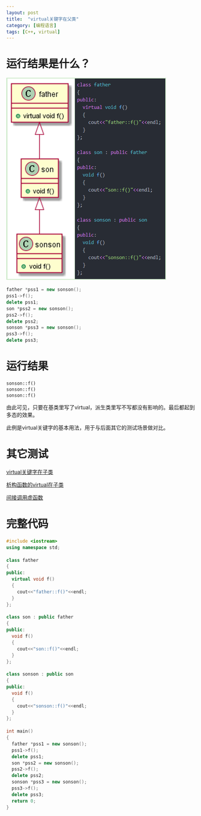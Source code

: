 ```yaml
---
layout: post
title:  "virtual关键字在父类"
category: [编程语言]
tags: [C++, virtual]
---
```


# 运行结果是什么？

![](\images\2019\9.png)

```c++
father *pss1 = new sonson();
pss1->f();
delete pss1;
son *pss2 = new sonson();
pss2->f();
delete pss2;
sonson *pss3 = new sonson();
pss3->f();
delete pss3;
```

<!-- more -->

# 运行结果

```
sonson::f()
sonson::f()
sonson::f()
```

由此可见，只要在基类里写了virtual，派生类里写不写都没有影响的。最后都起到多态的效果。

此例是virtual关键字的基本用法，用于与后面其它的测试场景做对比。

# 其它测试

[virtual关键字在子类](http://windmissing.github.io/%E7%BC%96%E7%A8%8B%E8%AF%AD%E8%A8%80/2019-09/virtual-function-analyse-2.html)

[析构函数的virtual在子类](http://windmissing.github.io/%E7%BC%96%E7%A8%8B%E8%AF%AD%E8%A8%80/2019-09/virtual-function-analyse-3.html)

[间接调用虚函数](http://windmissing.github.io/%E7%BC%96%E7%A8%8B%E8%AF%AD%E8%A8%80/2019-09/virtual-function-analyse-4.html)

# 完整代码
```c++
#include <iostream>
using namespace std;

class father
{
public:
  virtual void f()
  {
    cout<<"father::f()"<<endl;
  }
};

class son : public father
{
public:
  void f()
  {
    cout<<"son::f()"<<endl;
  }
};

class sonson : public son
{
public:
  void f()
  {
    cout<<"sonson::f()"<<endl;
  }
};

int main()
{
  father *pss1 = new sonson();
  pss1->f();
  delete pss1;
  son *pss2 = new sonson();
  pss2->f();
  delete pss2;
  sonson *pss3 = new sonson();
  pss3->f();
  delete pss3;
  return 0;
}
```
